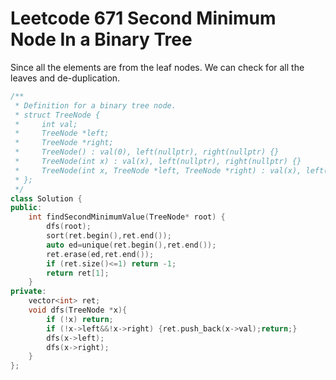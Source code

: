 # Leetcode 671 Second Minimum Node In a Binary Tree

Since all the elements are from the leaf nodes.
We can check for all the leaves and de-duplication.
```cpp
/**
 * Definition for a binary tree node.
 * struct TreeNode {
 *     int val;
 *     TreeNode *left;
 *     TreeNode *right;
 *     TreeNode() : val(0), left(nullptr), right(nullptr) {}
 *     TreeNode(int x) : val(x), left(nullptr), right(nullptr) {}
 *     TreeNode(int x, TreeNode *left, TreeNode *right) : val(x), left(left), right(right) {}
 * };
 */
class Solution {
public:
    int findSecondMinimumValue(TreeNode* root) {
        dfs(root);
        sort(ret.begin(),ret.end());
        auto ed=unique(ret.begin(),ret.end());
        ret.erase(ed,ret.end());
        if (ret.size()<=1) return -1;
        return ret[1];
    }
private:
    vector<int> ret;
    void dfs(TreeNode *x){
        if (!x) return;
        if (!x->left&&!x->right) {ret.push_back(x->val);return;}
        dfs(x->left);
        dfs(x->right);
    }
};
```
